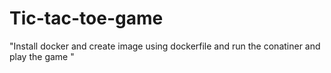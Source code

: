 # Tic-tac-toe-game
"Install docker and create image using dockerfile and run the conatiner and play the game "
